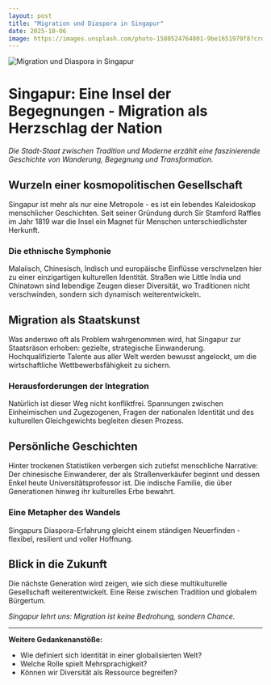 ```yaml
---
layout: post
title: "Migration und Diaspora in Singapur"
date: 2025-10-06
image: https://images.unsplash.com/photo-1580524764801-9be1651979f8?crop=entropy&cs=tinysrgb&fit=max&fm=jpg&ixid=M3w3OTQ0MzZ8MHwxfHNlYXJjaHwxfHxNaWdyYXRpb24lMjB1bmQlMjBEaWFzcG9yYSUyMFNpbmdhcHVyfGVufDB8MHx8fDE3NTk3MjEyOTh8MA&ixlib=rb-4.1.0&q=80&w=1080
---
```


![Migration und Diaspora in Singapur](https://images.unsplash.com/photo-1580524764801-9be1651979f8?crop=entropy&cs=tinysrgb&fit=max&fm=jpg&ixid=M3w3OTQ0MzZ8MHwxfHNlYXJjaHwxfHxNaWdyYXRpb24lMjB1bmQlMjBEaWFzcG9yYSUyMFNpbmdhcHVyfGVufDB8MHx8fDE3NTk3MjEyOTh8MA&ixlib=rb-4.1.0&q=80&w=1080)

# Singapur: Eine Insel der Begegnungen - Migration als Herzschlag der Nation

*Die Stadt-Staat zwischen Tradition und Moderne erzählt eine faszinierende Geschichte von Wanderung, Begegnung und Transformation.*

## Wurzeln einer kosmopolitischen Gesellschaft

Singapur ist mehr als nur eine Metropole - es ist ein lebendes Kaleidoskop menschlicher Geschichten. Seit seiner Gründung durch Sir Stamford Raffles im Jahr 1819 war die Insel ein Magnet für Menschen unterschiedlichster Herkunft.

### Die ethnische Symphonie

Malaiisch, Chinesisch, Indisch und europäische Einflüsse verschmelzen hier zu einer einzigartigen kulturellen Identität. Straßen wie Little India und Chinatown sind lebendige Zeugen dieser Diversität, wo Traditionen nicht verschwinden, sondern sich dynamisch weiterentwickeln.

## Migration als Staatskunst

Was anderswo oft als Problem wahrgenommen wird, hat Singapur zur Staatsräson erhoben: gezielte, strategische Einwanderung. Hochqualifizierte Talente aus aller Welt werden bewusst angelockt, um die wirtschaftliche Wettbewerbsfähigkeit zu sichern.

### Herausforderungen der Integration

Natürlich ist dieser Weg nicht konfliktfrei. Spannungen zwischen Einheimischen und Zugezogenen, Fragen der nationalen Identität und des kulturellen Gleichgewichts begleiten diesen Prozess.

## Persönliche Geschichten

Hinter trockenen Statistiken verbergen sich zutiefst menschliche Narrative: Der chinesische Einwanderer, der als Straßenverkäufer beginnt und dessen Enkel heute Universitätsprofessor ist. Die indische Familie, die über Generationen hinweg ihr kulturelles Erbe bewahrt.

### Eine Metapher des Wandels

Singapurs Diaspora-Erfahrung gleicht einem ständigen Neuerfinden - flexibel, resilient und voller Hoffnung.

## Blick in die Zukunft

Die nächste Generation wird zeigen, wie sich diese multikulturelle Gesellschaft weiterentwickelt. Eine Reise zwischen Tradition und globalem Bürgertum.

*Singapur lehrt uns: Migration ist keine Bedrohung, sondern Chance.*

---

**Weitere Gedankenanstöße:**
- Wie definiert sich Identität in einer globalisierten Welt?
- Welche Rolle spielt Mehrsprachigkeit?
- Können wir Diversität als Ressource begreifen?